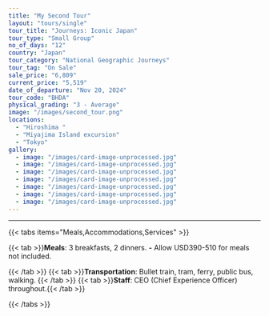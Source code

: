 ```yaml
---
title: "My Second Tour"
layout: "tours/single"
tour_title: "Journeys: Iconic Japan"
tour_type: "Small Group"
no_of_days: "12"
country: "Japan"
tour_category: "National Geographic Journeys"
tour_tag: "On Sale"
sale_price: "6,809"
current_price: "5,519"
date_of_departure: "Nov 20, 2024"
tour_code: "BHDA"
physical_grading: "3 - Average"
image: "/images/second_tour.png"
locations:
  - "Hiroshima "
  - "Miyajima Island excursion"
  - "Tokyo"
gallery:
  - image: "/images/card-image-unprocessed.jpg"
  - image: "/images/card-image-unprocessed.jpg"
  - image: "/images/card-image-unprocessed.jpg"
  - image: "/images/card-image-unprocessed.jpg"
  - image: "/images/card-image-unprocessed.jpg"
  - image: "/images/card-image-unprocessed.jpg"
  - image: "/images/card-image-unprocessed.jpg"
---
```


---

{{< tabs items="Meals,Accommodations,Services" >}}

{{< tab >}}**Meals**: 3 breakfasts, 2 dinners.
**-**
Allow USD390-510 for meals not included.

{{< /tab >}}
{{< tab >}}**Transportation**: Bullet train, tram, ferry, public bus, walking.
{{< /tab >}}
{{< tab >}}**Staff**: CEO (Chief Experience Officer) throughout.{{< /tab >}}

{{< /tabs >}}
